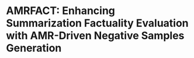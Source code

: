 # AMRFACT: Enhancing Summarization Factuality Evaluation with AMR-Driven Negative Samples Generation
